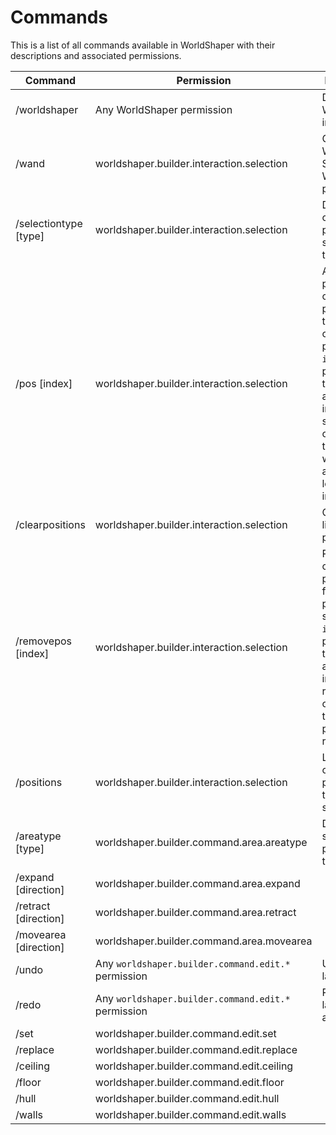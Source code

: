# Commands

This is a list of all commands available in WorldShaper with their descriptions and associated permissions.

| Command                          | Permission                                          | Description                                                                                                                                                                                                 |
|----------------------------------|-----------------------------------------------------|-------------------------------------------------------------------------------------------------------------------------------------------------------------------------------------------------------------|
| /worldshaper                     | Any WorldShaper permission                          | Displays the WorldShaper info text.                                                                                                                                                                         |
| /wand                            | worldshaper.builder.interaction.selection           | Gives the WorldShaper Selection Wand to the player.                                                                                                                                                         |
| /selectiontype [type]            | worldshaper.builder.interaction.selection           | Displays or changes the player's selection type.                                                                                                                                                            |
| /pos [index]                     | worldshaper.builder.interaction.selection           | Adds the player's current position to the selection control positions. If `index` is provided, the position at the given index will be set, otherwise the position will be added at the lowest unset index. |
| /clearpositions                  | worldshaper.builder.interaction.selection           | Clears the list of control positions.                                                                                                                                                                       |
| /removepos [index]               | worldshaper.builder.interaction.selection           | Removes a control position from the player's selection. If `index` is provided, the position at the given index is removed, otherwise the last position gets removed.                                       |
| /positions                       | worldshaper.builder.interaction.selection           | Lists all control positions of the player's selection.                                                                                                                                                      |
| /areatype [type]                 | worldshaper.builder.command.area.areatype           | Displays or sets the player's area type.                                                                                                                                                                    |
| /expand <amount> [direction]     | worldshaper.builder.command.area.expand             |                                                                                                                                                                                                             |
| /retract <amount> [direction]    | worldshaper.builder.command.area.retract            |                                                                                                                                                                                                             |
| /movearea <distance> [direction] | worldshaper.builder.command.area.movearea           |                                                                                                                                                                                                             |
| /undo                            | Any `worldshaper.builder.command.edit.*` permission | Undoes the last action.                                                                                                                                                                                     |
| /redo                            | Any `worldshaper.builder.command.edit.*` permission | Redoes the last undone action.                                                                                                                                                                              |
| /set <pattern>                   | worldshaper.builder.command.edit.set                |                                                                                                                                                                                                             |
| /replace <mask> <pattern>        | worldshaper.builder.command.edit.replace            |                                                                                                                                                                                                             |
| /ceiling <pattern>               | worldshaper.builder.command.edit.ceiling            |                                                                                                                                                                                                             |
| /floor <pattern>                 | worldshaper.builder.command.edit.floor              |                                                                                                                                                                                                             |
| /hull <pattern>                  | worldshaper.builder.command.edit.hull               |                                                                                                                                                                                                             |
| /walls <pattern>                 | worldshaper.builder.command.edit.walls              |                                                                                                                                                                                                             |
